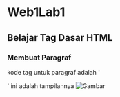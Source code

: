 # Web1Lab1
## Belajar Tag Dasar HTML

### Membuat Paragraf
kode tag untuk paragraf adalah '<p>'
ini adalah tampilannya
![Gambar](PW1.png)
  
  
  
  
  
